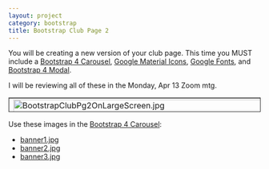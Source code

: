 ```yaml
---
layout: project
category: bootstrap
title: Bootstrap Club Page 2
---
```

<p>You will be creating a new version of your club page. This time you MUST include a <a title="Bootstrap 4 Carousel" href="%24WIKI_REFERENCE%24/pages/bootstrap-4-carousel" data-api-endpoint="https://hilliard.instructure.com/api/v1/courses/31582/pages/bootstrap-4-carousel" data-api-returntype="Page">Bootstrap 4 Carousel</a>, <a title="Google Material Icons" href="%24WIKI_REFERENCE%24/pages/google-material-icons" data-api-endpoint="https://hilliard.instructure.com/api/v1/courses/31582/pages/google-material-icons" data-api-returntype="Page">Google Material Icons</a>, <a title="Google Fonts" href="%24WIKI_REFERENCE%24/pages/google-fonts" data-api-endpoint="https://hilliard.instructure.com/api/v1/courses/31582/pages/google-fonts" data-api-returntype="Page">Google Fonts</a>, and <a title="Bootstrap 4 Modal" href="%24WIKI_REFERENCE%24/pages/bootstrap-4-modal" data-api-endpoint="https://hilliard.instructure.com/api/v1/courses/31582/pages/bootstrap-4-modal" data-api-returntype="Page">Bootstrap 4 Modal</a>.</p>
<p>I will be reviewing all of these in the Monday, Apr 13 Zoom mtg.</p>
<table style="border-collapse: collapse; width: 100%; height: 29px;" border="1">
<tbody>
<tr style="height: 29px;">
<td style="width: 50%; height: 29px;"><img src="/wd/bootstrap/images/bootstrapClubPage2/BootstrapClubPg2OnLargeScreen.jpg" alt="BootstrapClubPg2OnLargeScreen.jpg" width="1905" height="2500" data-api-endpoint="https://hilliard.instructure.com/api/v1/courses/31582/files/11256965" data-api-returntype="File"></td>
<td style="width: 50%; height: 29px;"><img src="/wd/bootstrap/images/bootstrapClubPage2/BootstrapClubPg2OnSmallScreen.jpg" alt="BootstrapClubPg2OnSmallScreen.jpg" width="1905" height="2500" data-api-endpoint="https://hilliard.instructure.com/api/v1/courses/31582/files/11256966" data-api-returntype="File"></td>
</tr>
</tbody>
</table>
<p>Use these images in the <a title="Bootstrap 4 Carousel" href="%24WIKI_REFERENCE%24/pages/bootstrap-4-carousel" data-api-endpoint="https://hilliard.instructure.com/api/v1/courses/31582/pages/bootstrap-4-carousel" data-api-returntype="Page">Bootstrap 4 Carousel</a>:</p>
<ul>
<li><a class="instructure_file_link instructure_image_thumbnail" title="banner1.jpg" href="/wd/bootstrap/images/bootstrapClubPage2/banner1.jpg" data-api-endpoint="https://hilliard.instructure.com/api/v1/courses/31582/files/11123015" data-api-returntype="File">banner1.jpg</a></li>
<li>
<a class="instructure_file_link instructure_image_thumbnail" title="banner1.jpg" href="/wd/bootstrap/images/bootstrapClubPage2/banner1.jpg" data-api-endpoint="https://hilliard.instructure.com/api/v1/courses/31582/files/11123015" data-api-returntype="File"></a><a class="instructure_file_link instructure_image_thumbnail" title="banner2.jpg" href="/wd/bootstrap/images/bootstrapClubPage2/banner2.jpg" data-api-endpoint="https://hilliard.instructure.com/api/v1/courses/31582/files/11123017" data-api-returntype="File">banner2.jpg</a>
</li>
<li>
<a class="instructure_file_link instructure_image_thumbnail" title="banner2.jpg" href="/wd/bootstrap/images/bootstrapClubPage2/banner2.jpg" data-api-endpoint="https://hilliard.instructure.com/api/v1/courses/31582/files/11123017" data-api-returntype="File"></a><a class="instructure_file_link instructure_image_thumbnail" title="banner3.jpg" href="/wd/bootstrap/images/bootstrapClubPage2/banner3.jpg" data-api-endpoint="https://hilliard.instructure.com/api/v1/courses/31582/files/11123019" data-api-returntype="File">banner3.jpg</a>
</li>
</ul>
</body>
</html>
